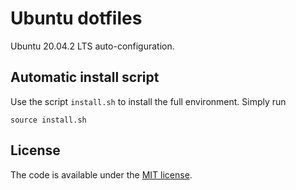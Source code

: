 # Ubuntu dotfiles

Ubuntu 20.04.2 LTS auto-configuration.

## Automatic install script

Use the script `install.sh` to install the full environment. Simply run
```
source install.sh
```

## License

The code is available under the [MIT license](
https://github.com/dmalyuta/dotfiles/blob/master/LICENSE).
